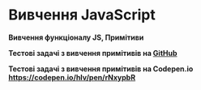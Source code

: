 # Вивчення JavaScript
**Вивчення функціоналу JS, Примітиви**

**Тестові задачі з вивчення примітивів на [GitHub](https://alexhlv.github.io/PrimitivesJS/)**

**Тестові задачі з вивчення примітивів на Сodepen.io https://codepen.io/hlv/pen/rNxypbR**
